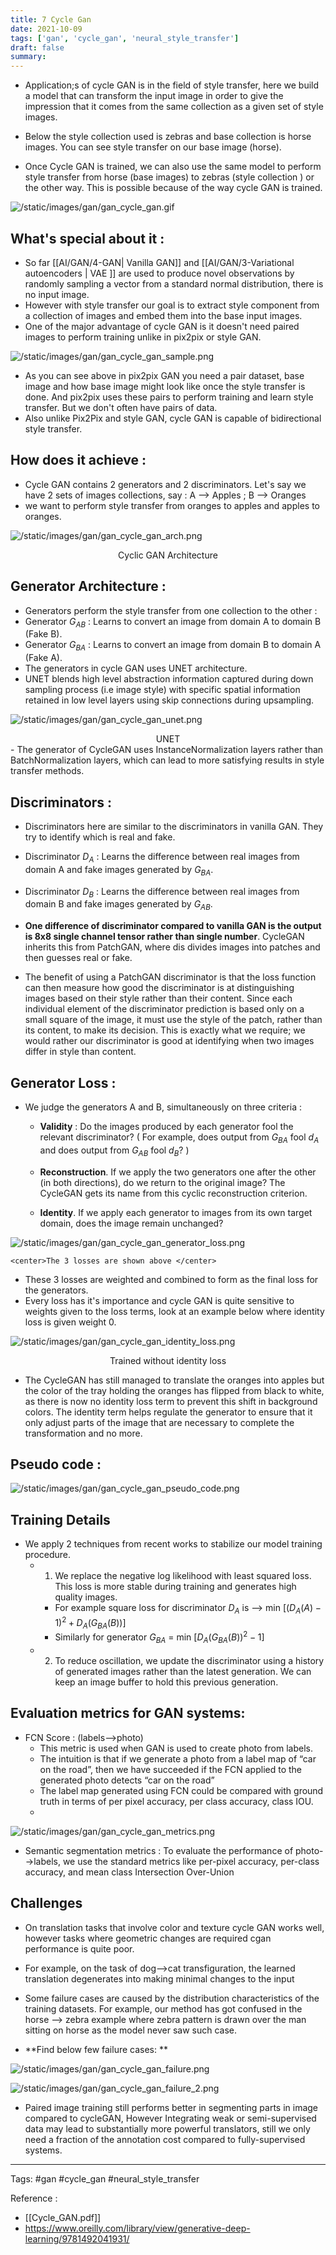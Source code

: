 ```yaml
---
title: 7 Cycle Gan
date: 2021-10-09
tags: ['gan', 'cycle_gan', 'neural_style_transfer']
draft: false
summary: 
---
```

- Application;s of cycle GAN is in the field of style transfer, here we build a model that can transform the input image in order to give the impression that it comes from the same collection as a given set of style images. 

- Below the style collection used is zebras and base collection is horse images. You can see style transfer on our base image (horse). 

- Once Cycle GAN is trained, we can also use the same model to perform style transfer from horse (base images) to zebras (style collection ) or the other way. This is possible because of the way cycle GAN is trained.


![/static/images/gan/gan_cycle_gan.gif](/static/images/gan/gan_cycle_gan.gif)



## What's special about it :

- So far  [[AI/GAN/4-GAN| Vanilla GAN]] and [[AI/GAN/3-Variational autoencoders | VAE ]] are used to produce novel observations by randomly sampling a vector from a standard normal distribution, there is no input image. 
- However with style transfer our goal is to extract style component from a collection of images and embed them into the base input images.
- One of the major advantage of cycle GAN  is it doesn't need paired images to perform training unlike in pix2pix or style GAN.


![/static/images/gan/gan_cycle_gan_sample.png](/static/images/gan/gan_cycle_gan_sample.png)


- As you can see above in pix2pix GAN you need a pair dataset, base image and how base image might look like once the style transfer is done. And pix2pix uses these pairs to perform training and learn style transfer. But we don't often have pairs of data.
- Also unlike Pix2Pix and style GAN, cycle GAN is capable of bidirectional style transfer. 


## How does it achieve :

- Cycle GAN contains 2 generators and 2 discriminators. Let's say we have 2 sets of images collections, say :   A --> Apples ; B --> Oranges 
- we want to perform style transfer from oranges to apples and apples to oranges. 


![/static/images/gan/gan_cycle_gan_arch.png](/static/images/gan/gan_cycle_gan_arch.png)
<center>Cyclic GAN Architecture</center>

## Generator Architecture :

- Generators perform the style transfer from one collection to the other :	 
- Generator $G_{AB}$ : Learns to convert an image from domain A to domain B (Fake B).
- Generator $G_{BA}$ :  Learns to convert an image from domain B to domain A (Fake A).
- The generators in cycle GAN uses UNET architecture.
- UNET blends high level abstraction information captured during down sampling process (i.e image style) with specific spatial information retained in low level layers using skip connections during upsampling. 

 
![/static/images/gan/gan_cycle_gan_unet.png](/static/images/gan/gan_cycle_gan_unet.png)
<center>UNET</center>
- The generator of CycleGAN uses InstanceNormalization layers rather than BatchNormalization layers, which can lead to more satisfying results in style transfer methods. 

## Discriminators :

- Discriminators here are similar to the discriminators in vanilla GAN. They try to identify which is real and fake. 
- Discriminator $D_{A}$ : Learns the difference between real images from domain A and fake images generated by  $G_{BA}$.
- Discriminator  $D_{B}$ : Learns the difference between real images from domain B and fake images generated by $G_{AB}$. 
- **One difference of discriminator compared to vanilla GAN is the output is 8x8 single channel tensor rather than single number**. CycleGAN inherits this from PatchGAN, where dis divides images into patches and then guesses real or fake.  

- The benefit of using a PatchGAN discriminator is that the loss function can then measure how good the discriminator is at distinguishing images based on their style rather than their content. Since each individual element of the discriminator prediction is based only on a small square of the image, it must use the style of the patch, rather than its content, to make its decision. This is exactly what we require; we would rather our discriminator is good at identifying when two images differ in style than content.
	
## Generator Loss :

-  We judge the generators A and B, simultaneously on three criteria :
	 - **Validity** : Do the images produced by each generator fool the relevant discriminator? ( For example, does output from $G_{BA}$ fool $d_{A}$ and does output from $G_{AB}$ fool $d_{B}$? )
	- **Reconstruction**. If we apply the two generators one after the other (in both directions), do we return to the original image? The CycleGAN gets its name from this cyclic reconstruction criterion.

	- **Identity**. If we apply each generator to images from its own target domain, does the image remain unchanged?

	
![/static/images/gan/gan_cycle_gan_generator_loss.png](/static/images/gan/gan_cycle_gan_generator_loss.png)

	<center>The 3 losses are shown above </center>

- These 3 losses are weighted and combined to form as the final loss for the generators. 
- Every loss has it's importance and cycle GAN is quite sensitive to weights given to the loss terms, look at an example below where identity loss is given weight 0. 


![/static/images/gan/gan_cycle_gan_identity_loss.png](/static/images/gan/gan_cycle_gan_identity_loss.png)

<center>Trained without identity loss</center>

- The CycleGAN has still managed to translate the oranges into apples but the color of the tray holding the oranges has flipped from black to white, as there is now no identity loss term to prevent this shift in background colors. The identity term helps regulate the generator to ensure that it only adjust parts of the image that are necessary to complete the transformation and no more.
		
## Pseudo code :


![/static/images/gan/gan_cycle_gan_pseudo_code.png](/static/images/gan/gan_cycle_gan_pseudo_code.png)



## Training Details 

- We apply 2 techniques from recent works to stabilize our model training procedure.
	- 1. We replace the negative log likelihood with least squared loss. This loss is more stable during training and generates high quality images.
		- For example square loss for discriminator  $D_{A}$ is --> min $[ (D_{A}(A) - 1)^2 + D_A(G_{BA}(B))]$
		- Similarly for generator $G_{BA}$ = min $[ D_A(G_{BA}(B))^2 - 1 ]$
	- 2. To reduce oscillation, we update the discriminator using a history of generated images rather than the latest generation. We can keep an image buffer to hold this previous generation. 


## Evaluation metrics for GAN systems:

- FCN Score : (labels-->photo)
	- This metric is used when GAN is used to create photo from labels. 		
	- The intuition is that if we generate a photo from a label map of “car on the road”, then we have succeeded if the FCN applied to the generated photo detects “car on the road”
	- The label map generated using FCN could be compared with ground truth in terms of per pixel accuracy, per class accuracy, class IOU.
	- 
![/static/images/gan/gan_cycle_gan_metrics.png](/static/images/gan/gan_cycle_gan_metrics.png)


- Semantic segmentation metrics : To evaluate the performance of photo-->labels, we use the standard metrics like per-pixel accuracy, per-class accuracy, and mean class Intersection Over-Union


## Challenges 

- On translation tasks that involve color and texture cycle GAN works well, however tasks where geometric changes are required cgan performance is quite poor.
- For example, on the task of dog-->cat transfiguration, the learned translation degenerates into making minimal changes to the input
- Some failure cases are caused by the distribution characteristics of the training datasets. For example, our method has got confused in the horse --> zebra example where zebra pattern is drawn over the man sitting on horse as the model never saw such case. 

- **Find below few failure cases: **

 
![/static/images/gan/gan_cycle_gan_failure.png](/static/images/gan/gan_cycle_gan_failure.png)
 

 
![/static/images/gan/gan_cycle_gan_failure_2.png](/static/images/gan/gan_cycle_gan_failure_2.png)


- Paired image training still performs better in segmenting parts in image compared to cycleGAN, However Integrating weak or semi-supervised data may lead to substantially more powerful translators, still we only need a fraction of the annotation cost compared to	 fully-supervised systems.


---
Tags:
#gan
#cycle_gan
#neural_style_transfer

Reference : 
- [[Cycle_GAN.pdf]]
- https://www.oreilly.com/library/view/generative-deep-learning/9781492041931/
